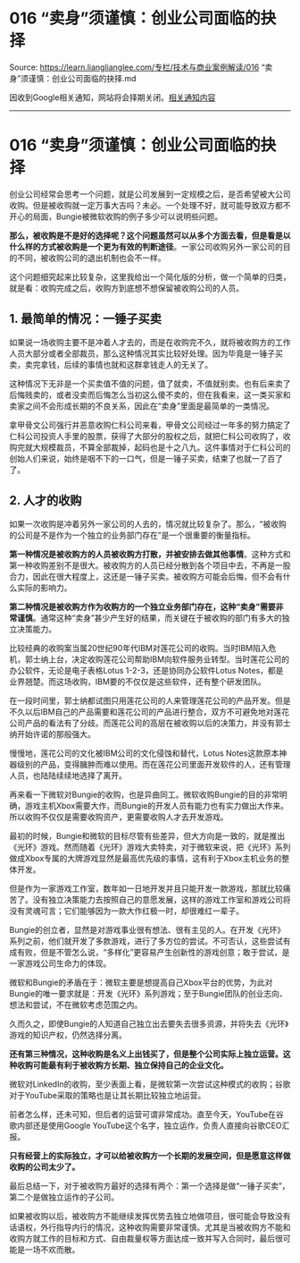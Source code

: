 # 016 “卖身”须谨慎：创业公司面临的抉择 

Source: https://learn.lianglianglee.com/专栏/技术与商业案例解读/016 “卖身”须谨慎：创业公司面临的抉择.md

因收到Google相关通知，网站将会择期关闭。[相关通知内容](https://lumendatabase.org/notices/44265620)

---

# 016 “卖身”须谨慎：创业公司面临的抉择

创业公司经常会思考一个问题，就是公司发展到一定规模之后，是否希望被大公司收购。但是被收购就一定万事大吉吗？未必。一个处理不好，就可能导致双方都不开心的局面，Bungie被微软收购的例子多少可以说明些问题。

**那么，被收购是不是好的选择呢？这个问题虽然可以从多个方面去看，但是看是以什么样的方式被收购是一个更为有效的判断途径**。一家公司收购另外一家公司的目的不同，被收购公司的退出机制也会不一样。

这个问题细究起来比较复杂，这里我给出一个简化版的分析，做一个简单的归类，就是看：收购完成之后，收购方到底想不想保留被收购公司的人员。

## 1. 最简单的情况：一锤子买卖

如果说一场收购主要不是冲着人才去的，而是在收购完不久，就将被收购方的工作人员大部分或者全部裁员，那么这种情况其实比较好处理。因为毕竟是一锤子买卖，卖完拿钱，后续的事情也就和这群拿钱走人的无关了。

这种情况下无非是一个买卖值不值的问题，值了就卖，不值就别卖。也有后来卖了后悔贱卖的，或者没卖而后悔怎么当初这么傻不卖的，但在我看来，这一类买家和卖家之间不会形成长期的不良关系，因此在“卖身”里面是最简单的一类情况。

拿甲骨文公司强行并恶意收购仁科公司来看，甲骨文公司经过一年多的努力搞定了仁科公司投资人手里的股票，获得了大部分的股权之后，就把仁科公司收购了，收购完就大规模裁员，不算全部裁掉，起码也是十之八九。这件事情对于仁科公司的创始人们来说，始终是咽不下的一口气，但是一锤子买卖，结束了也就一了百了了。

## 2. 人才的收购

如果一次收购是冲着另外一家公司的人去的，情况就比较复杂了。那么，“被收购的公司是不是作为一个独立的业务部门存在”是一个很重要的衡量指标。

**第一种情况是被收购方的人员被收购方打散，并被安排去做其他事情**。这种方式和第一种收购差别不是很大。被收购方的人员已经分散到各个项目中去，不再是一股合力，因此在很大程度上，这还是一锤子买卖。被收购方可能会后悔，但不会有什么实际的影响力。

**第二种情况是被收购方作为收购方的一个独立业务部门存在，这种“卖身”需要非常谨慎**。通常这种“卖身”甚少产生好的结果，而关键在于被收购的部门有多大的独立决策能力。

比较经典的收购案当属20世纪90年代IBM对莲花公司的收购。当时IBM陷入危机，郭士纳上台，决定收购莲花公司帮助IBM向软件服务业转型。当时莲花公司的办公软件，无论是电子表格Lotus 1-2-3，还是协同办公软件Lotus Notes，都是业界翘楚。而这场收购，IBM要的不仅仅是这些软件，还有整个研发团队。

在一段时间里，郭士纳都试图只用莲花公司的人来管理莲花公司的产品开发。但是不久以后IBM自己的产品需要和莲花公司的产品进行整合，双方不可避免地对莲花公司产品的看法有了分歧。而莲花公司的高层在被收购以后的决策力，并没有郭士纳开始许诺的那般强大。

慢慢地，莲花公司的文化被IBM公司的文化侵蚀和替代，Lotus Notes这款原本神器级别的产品，变得臃肿而难以使用。而在莲花公司里面开发软件的人，还有管理人员，也陆陆续续地选择了离开。

再来看一下微软对Bungie的收购，也是异曲同工。微软收购Bungie的目的非常明确，游戏主机Xbox需要大作，而Bungie的开发人员有能力也有实力做出大作来。所以收购不仅仅是需要收购资产，更需要收购人才去开发游戏。

最初的时候，Bungie和微软的目标尽管有些差异，但大方向是一致的，就是推出《光环》游戏。然而随着《光环》游戏大卖特卖，对于微软来说，把《光环》系列做成Xbox专属的大牌游戏显然是最高优先级的事情，这有利于Xbox主机业务的整体开发。

但是作为一家游戏工作室，数年如一日地开发并且只能开发一款游戏，那就比较痛苦了。没有独立决策能力去按照自己的意愿发展，这样的游戏工作室和游戏公司将没有灵魂可言；它们能够因为一款大作红极一时，却很难红一辈子。

Bungie的创立者，显然是对游戏事业很有想法、很有主见的人。在开发《光环》系列之前，他们就开发了多款游戏，进行了多方位的尝试。不可否认，这些尝试有成有败，但是不管怎么说，“多样化”更容易产生创新性的游戏创意；敢于尝试，是一家游戏公司生命力的体现。

微软和Bungie的矛盾在于：微软主要是想提高自己Xbox平台的优势，为此对Bungie的唯一要求就是：开发《光环》系列游戏；至于Bungie团队的创业志向、想法和尝试，不在微软考虑范围之内。

久而久之，即使Bungie的人知道自己独立出去要失去很多资源，并将失去《光环》游戏的知识产权，仍然选择分离。

**还有第三种情况，这种收购是名义上出钱买了，但是整个公司实际上独立运营。这种收购可能最有利于被收购方长期、独立保持自己的企业文化。**

微软对LinkedIn的收购，至少表面上看，是微软第一次尝试这种模式的收购；谷歌对于YouTube采取的策略也是让其长期比较独立地运营。

前者怎么样，还未可知，但后者的运营可谓非常成功。直至今天，YouTube在谷歌内部还是使用Google YouTube这个名字，独立运作，负责人直接向谷歌CEO汇报。

**只有经营上的实际独立，才可以给被收购方一个长期的发展空间，但是愿意这样做收购的公司太少了。**

最后总结一下，对于被收购方最好的选择有两个：第一个选择是做“一锤子买卖”，第二个是做独立运作的子公司。

如果被收购以后，被收购方不能继续发挥优势去独立地做项目，很可能会导致没有话语权，外行指导内行的情况，这种收购需要非常谨慎。尤其是当被收购方不能和收购方就工作的目标和方式、自由裁量权等方面达成一致并写入合同时，最后很可能是一场不欢而散。